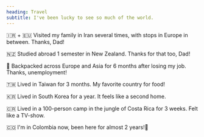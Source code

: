 ```yaml
---
heading: Travel
subtitle: I've been lucky to see so much of the world.
---
```


🇮🇷 + 🇪🇺 Visited my family in Iran several times, with stops in Europe in between. Thanks, Dad!

🇳🇿 Studied abroad 1 semester in New Zealand. Thanks for that too, Dad!

🎒 Backpacked across Europe and Asia for 6 months after losing my job. Thanks, unemployment!

🇹🇼 Lived in Taiwan for 3 months. My favorite country for food!

🇰🇷 Lived in South Korea for a year. It feels like a second home.

🇨🇷 Lived in a 100-person camp in the jungle of Costa Rica for 3 weeks. Felt like a TV-show.

🇨🇴 I'm in Colombia now, been here for almost 2 years!📍

